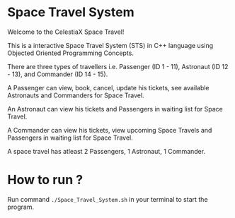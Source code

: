 # Space Travel System
Welcome to the CelestiaX Space Travel!

This is a interactive Space Travel System (STS) in C++ language using Objected Oriented Programming Concepts.

There are three types of travellers i.e. Passenger (ID 1 - 11), Astronaut (ID 12 - 13), and Commander (ID 14 - 15).

A Passenger can view, book, cancel, update his tickets, see available Astronauts and Commanders for Space Travel.

An Astronaut can view his tickets and Passengers in waiting list for Space Travel.

A Commander can view his tickets, view upcoming Space Travels and Passengers in waiting list for Space Travel.

A space travel has atleast 2 Passengers, 1 Astronaut, 1 Commander.

# How to run ?
Run command ```./Space_Travel_System.sh``` in your terminal to start the program.
